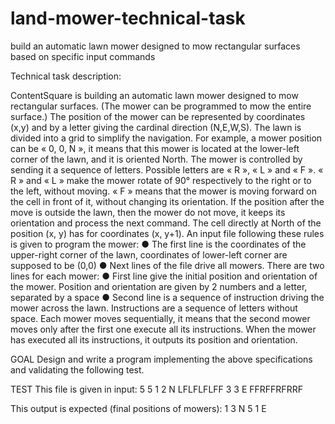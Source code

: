 # land-mower-technical-task
build an automatic lawn mower designed to mow rectangular surfaces based on specific input commands

Technical task description:

ContentSquare is building an automatic lawn mower designed to mow rectangular surfaces.
(The mower can be programmed to mow the entire surface.)
The position of the mower can be represented by coordinates (x,y) and by a letter giving the cardinal
direction (N,E,W,S). The lawn is divided into a grid to simplify the navigation.
For example, a mower position can be « 0, 0, N », it means that this mower is located at the lower-left
corner of the lawn, and it is oriented North.
The mower is controlled by sending it a sequence of letters. Possible letters are « R », « L » and « F ». «
R » and « L » make the mower rotate of 90° respectively to the right or to the left, without moving. « F »
means that the mower is moving forward on the cell in front of it, without changing its orientation.
If the position after the move is outside the lawn, then the mower do not move, it keeps its orientation
and process the next command.
The cell directly at North of the position (x, y) has for coordinates (x, y+1).
An input file following these rules is given to program the mower:
● The first line is the coordinates of the upper-right corner of the lawn, coordinates of lower-left
corner are supposed to be (0,0)
● Next lines of the file drive all mowers. There are two lines for each mower:
● First line give the initial position and orientation of the mower. Position and orientation are given by 2
numbers and a letter, separated by a space
● Second line is a sequence of instruction driving the mower across the lawn. Instructions are a
sequence of letters without space.
Each mower moves sequentially, it means that the second mower moves only after the first one execute
all its instructions.
When the mower has executed all its instructions, it outputs its position and orientation.

GOAL
Design and write a program implementing the above specifications and validating the following test.

TEST
This file is given in input:
5 5
1 2 N
LFLFLFLFF
3 3 E
FFRFFRFRRF

This output is expected (final positions of mowers):
1 3 N
5 1 E